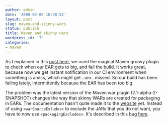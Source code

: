 ```yaml
---
author: admin
date: '2008-03-06 10:38:51'
layout: post
slug: maven-and-skinny-wars
status: publish
title: Maven and skinny wars
wordpress_id: '7'
categories:
- maven
---
```


As I explained in this
[post here](http://www.ronniealleva.org/index.php/2008/01/23/using-the-groovy-maven-plugin-to-do-magic/),
we used the magical Maven groovy plugin to check when our EAR gets
to big, and fail the build. It works great, because now we get
instant notification in our CI environment when something is amiss,
which might get...um...missed. So our build has been failing
lately, intermittently because the EAR has been too big. 

The
problem was the latest version of the Maven war plugin
(2.1-alpha-2-SNAPSHOT) changes the way that skinny WARs are created
for packaging in EARs. The documentation hasn't quite made it to
the
[website](http://maven.apache.org/plugins/maven-war-plugin/examples/skinny-wars.html)
yet. Instead of using `<warSourceExludes>` to exclude the JARs that
you do not want, you have to now use `<packagingExcludes>`. It's
described in this bug
[here](http://jira.codehaus.org/browse/MWAR-135?page=com.atlassian.jira.plugin.system.issuetabpanels:comment-tabpanel).


